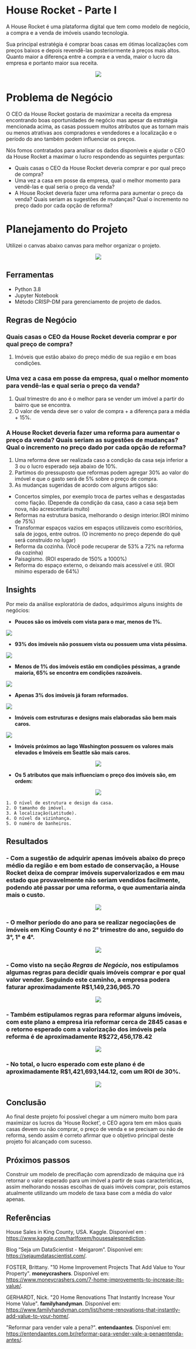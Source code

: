 # House Rocket - Parte I
A House Rocket é uma plataforma digital que tem como modelo de negócio, a compra e a venda de imóveis usando tecnologia.

Sua principal estratégia é comprar boas casas em ótimas localizações com preços baixos e depois revendê-las posteriormente à preços mais altos. Quanto maior a diferença entre a compra e a venda, maior o lucro da empresa e portanto maior sua receita.
<p align="center">
  <img src="https://www.shopise.com/wp-content/uploads/ngg_featured/Tips-to-sell-your-property-fast-and-easy.jpg">
</p>


# Problema de Negócio
O CEO da House Rocket gostaria de maximizar a receita da empresa encontrando boas oportunidades de negócio mas apesar da estratégia mencionada acima, as casas possuem muitos atributos que as tornam mais ou menos atrativas aos compradores e vendedores e a localização e o período do ano também podem influenciar os preços.

Nós fomos contratados para analisar os dados disponíveis e ajudar o CEO da House Rocket a maximar o lucro respondendo as seguintes perguntas:

- Quais casas o CEO da House Rocket deveria comprar e por qual preço de compra?
- Uma vez a casa em posse da empresa, qual o melhor momento para vendê-las e qual seria o preço da venda?
- A House Rocket deveria fazer uma reforma para aumentar o preço da venda? Quais seriam as sugestões de mudanças? Qual o incremento no preço dado por cada opção de reforma?


# Planejamento do Projeto
Utilizei o canvas abaixo canvas para melhor organizar o projeto.

<p align="center">
  <img src="https://github.com/leorviana/imoveis_house_rocket/blob/main/canvas_ds.png">
</p>

## Ferramentas
 - Python 3.8
 - Jupyter Notebook
 - Método CRISP-DM para gerenciamento de projeto de dados.

## Regras de Negócio

### Quais casas o CEO da House Rocket deveria comprar e por qual preço de compra?
1. Imóveis que estão abaixo do preço médio de sua região e em boas condições.


### Uma vez a casa em posse da empresa, qual o melhor momento para vendê-las e qual seria o preço da venda?
1. Qual trimestre do ano é o melhor para se vender um imóvel a partir do bairro que se encontra.
2. O valor de venda deve ser o valor de compra + a diferença para a média + 15%.


### A House Rocket deveria fazer uma reforma para aumentar o preço da venda? Quais seriam as sugestões de mudanças? Qual o incremento no preço dado por cada opção de reforma?
1. Uma reforma deve ser realizada caso a condição da casa seja inferior a 3 ou o lucro esperado seja abaixo de 10%.
2. Partimos do pressuposto que reformas podem agregar 30% ao valor do imóvel e que o gasto será de 5% sobre o preço de compra.
3. As mudanças sugeridas de acordo com alguns artigos são:
- Concertos simples, por exemplo troca de partes velhas e desgastadas como fiação. (Depende da condição da casa, caso a casa seja bem nova, não acrescentaria muito)
- Reformas na estrutura basica, melhorando o design interior.(ROI mínimo de 75%)
- Transformar espaços vazios em espaços utilizaveis como escritórios, sala de jogos, entre outros. (O incremento no preço depende do quê será construído no lugar)
- Reforma da cozinha. (Você pode recuperar de 53% a 72% na reforma da cozinha)
- Paisagismo. (ROI esperado de 150% a 1000%)
- Reforma do espaço externo, o deixando mais acessível e útil. (ROI mínimo esperado de 64%)


## Insights
Por meio da análise exploratória de dados, adquirimos alguns insights de negócios:

- **Poucos são os imóveis com vista para o mar, menos de 1%.**
<p align="left">
  <img src="https://github.com/leorviana/imoveis_house_rocket/blob/main/images/hist_waterfront.png">
</p>



- **93% dos imóveis não possuem vista ou possuem uma vista péssima.**
<p align="left">
  <img src="https://github.com/leorviana/imoveis_house_rocket/blob/main/images/hist_view.png">
</p>



- **Menos de 1% dos imóveis estão em condições péssimas, a grande maioria, 65% se encontra em condições razoáveis.**
<p align="left">
  <img src="https://github.com/leorviana/imoveis_house_rocket/blob/main/images/hist_condicao.png">
</p>



- **Apenas 3% dos imóveis já foram reformados.**
<p align="left">
  <img src="https://github.com/leorviana/imoveis_house_rocket/blob/main/images/hist_ja_reformado.png">
</p>



- **Imóveis com estruturas e designs mais elaboradas são bem mais caros.**
<p align="left">
  <img src="https://github.com/leorviana/imoveis_house_rocket/blob/main/images/grade.png">
</p>



- **Imóveis próximos ao lago Washington possuem os valores mais elevados e Imóveis em Seattle são mais caros.**
<p align="center">
  <img src="https://github.com/leorviana/imoveis_house_rocket/blob/main/images/mapa_kc.png">
</p>



- **Os 5 atributos que mais influenciam o preço dos imóveis são, em ordem:**
<p align="center">
  <img src="https://github.com/leorviana/imoveis_house_rocket/blob/main/images/correlacao.png">
</p>

    1. O nível de estrutura e design da casa.
    2. O tamanho do imóvel.
    3. A localização(Latitude).
    4. O nível da vizinhança.
    5. O numéro de banheiros.



## Resultados

### - Com a sugestão de adquirir apenas imóveis abaixo do preço médio da região e em bom estado de conservação, a House Rocket deixa de comprar imóveis supervalorizados e em mau estado que provavelmente não seriam vendidos facilmente, podendo até passar por uma reforma, o que aumentaria ainda mais o custo.
<p align="center">
  <img src="https://github.com/leorviana/imoveis_house_rocket/blob/main/images/df_1.png">
</p>


### - O melhor período do ano para se realizar negociações de imóveis em King County é no 2° trimestre do ano, seguido do 3°, 1° e 4°.
<p align="center">
  <img src="https://github.com/leorviana/imoveis_house_rocket/blob/main/images/melhor_epoca.png">
</p>


### - Como visto na seção *Regras de Negócio*, nos estipulamos algumas regras para decidir quais imóveis comprar e por qual valor vender. Seguindo este caminho, a empresa podera faturar aproximadamente R$1,149,236,965.70
<p align="center">
  <img src="https://github.com/leorviana/imoveis_house_rocket/blob/main/images/df_2.png">
</p>


### - Também estipulamos regras para reformar alguns imóveis, com este plano a empresa iria reformar cerca de 2845 casas e o retorno esperado com a valorização dos imóveis pela reforma é de aproximadamente R$272,456,178.42
<p align="center">
  <img src="https://github.com/leorviana/imoveis_house_rocket/blob/main/images/df_ref.png">
</p>


### - No total, o lucro esperado com este plano é de aproximadamente R$1,421,693,144.12, com um ROI de 30%.
<p align="center">
  <img src="https://github.com/leorviana/imoveis_house_rocket/blob/main/images/retorno_esperado.png">
</p>


## Conclusão
Ao final deste projeto foi possível chegar a um número muito bom para maximizar os lucros da 'House Rocket', o CEO agora tem em mãos quais casas devem ou não comprar, o preço de venda e se precisam ou não de reforma, sendo assim é correto afirmar que o objetivo principal deste projeto foi alcançado com sucesso.


## Próximos passos
Construir um modelo de precifiação com aprendizado de máquina que irá retornar o valor esperado para um imóvel a partir de suas características, assim melhorando nossas escolhas de quais imóveis comprar, pois estamos atualmente utilizando um modelo de taxa base com a média do valor apenas.


## Referências
House Sales in King County, USA. Kaggle. Disponível em : <https://www.kaggle.com/harlfoxem/housesalesprediction>.

Blog “Seja um DataScientist - Meigarom”. Disponível em: <https://sejaumdatascientist.com/>.

FOSTER, Brittany. "10 Home Improvement Projects That Add Value to Your Property". **moneycrashers**. Disponível em: <https://www.moneycrashers.com/7-home-improvements-to-increase-its-value/>.

GERHARDT, Nick. "20 Home Renovations That Instantly Increase Your Home Value". **familyhandyman**. Disponível em: <https://www.familyhandyman.com/list/home-renovations-that-instantly-add-value-to-your-home/>.

"Reformar para vender vale a pena?". **entendaantes**. Disponível em: <https://entendaantes.com.br/reformar-para-vender-vale-a-penaentenda-antes/>.
